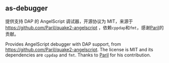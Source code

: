 ## as-debugger

提供支持 DAP 的 AngelScript 调试器，开源协议为 MIT，来源于 https://github.com/Paril/quake2-angelscript ，依赖`cppdap`和`fmt`，感谢[Paril](https://github.com/Paril)的贡献。

Provides AngelScript debugger with DAP support, from https://github.com/Paril/quake2-angelscript. The license is MIT and its dependencies are `cppdap` and `fmt`. Thanks to [Paril](https://github.com/Paril) for his contribution.
